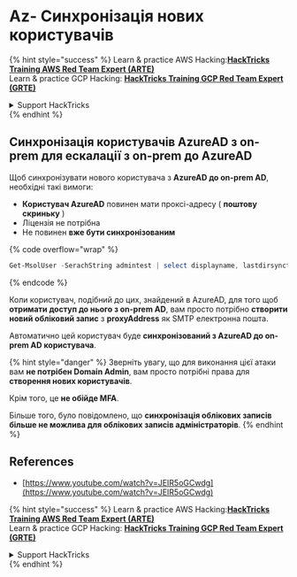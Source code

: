 # Az- Синхронізація нових користувачів

{% hint style="success" %}
Learn & practice AWS Hacking:<img src="../../../../.gitbook/assets/image (1).png" alt="" data-size="line">[**HackTricks Training AWS Red Team Expert (ARTE)**](https://training.hacktricks.xyz/courses/arte)<img src="../../../../.gitbook/assets/image (1).png" alt="" data-size="line">\
Learn & practice GCP Hacking: <img src="../../../../.gitbook/assets/image (2).png" alt="" data-size="line">[**HackTricks Training GCP Red Team Expert (GRTE)**<img src="../../../../.gitbook/assets/image (2).png" alt="" data-size="line">](https://training.hacktricks.xyz/courses/grte)

<details>

<summary>Support HackTricks</summary>

* Check the [**subscription plans**](https://github.com/sponsors/carlospolop)!
* **Join the** 💬 [**Discord group**](https://discord.gg/hRep4RUj7f) or the [**telegram group**](https://t.me/peass) or **follow** us on **Twitter** 🐦 [**@hacktricks\_live**](https://twitter.com/hacktricks\_live)**.**
* **Share hacking tricks by submitting PRs to the** [**HackTricks**](https://github.com/carlospolop/hacktricks) and [**HackTricks Cloud**](https://github.com/carlospolop/hacktricks-cloud) github repos.

</details>
{% endhint %}

## Синхронізація користувачів AzureAD з on-prem для ескалації з on-prem до AzureAD

Щоб синхронізувати нового користувача з **AzureAD до on-prem AD**, необхідні такі вимоги:

* **Користувач AzureAD** повинен мати проксі-адресу ( **поштову скриньку** )
* Ліцензія не потрібна
* Не повинен **вже бути синхронізованим**

{% code overflow="wrap" %}
```powershell
Get-MsolUser -SerachString admintest | select displayname, lastdirsynctime, proxyaddresses, lastpasswordchangetimestamp | fl
```
{% endcode %}

Коли користувач, подібний до цих, знайдений в AzureAD, для того щоб **отримати доступ до нього з on-prem AD**, вам просто потрібно **створити новий обліковий запис** з **proxyAddress** як SMTP електронна пошта.

Автоматично цей користувач буде **синхронізований з AzureAD до on-prem AD користувача**.

{% hint style="danger" %}
Зверніть увагу, що для виконання цієї атаки вам **не потрібен Domain Admin**, вам просто потрібні права для **створення нових користувачів**.

Крім того, це **не обійде MFA**.

Більше того, було повідомлено, що **синхронізація облікових записів більше не можлива для облікових записів адміністраторів**.
{% endhint %}

## References

* [https://www.youtube.com/watch?v=JEIR5oGCwdg](https://www.youtube.com/watch?v=JEIR5oGCwdg)

{% hint style="success" %}
Learn & practice AWS Hacking:<img src="../../../../.gitbook/assets/image (1).png" alt="" data-size="line">[**HackTricks Training AWS Red Team Expert (ARTE)**](https://training.hacktricks.xyz/courses/arte)<img src="../../../../.gitbook/assets/image (1).png" alt="" data-size="line">\
Learn & practice GCP Hacking: <img src="../../../../.gitbook/assets/image (2).png" alt="" data-size="line">[**HackTricks Training GCP Red Team Expert (GRTE)**<img src="../../../../.gitbook/assets/image (2).png" alt="" data-size="line">](https://training.hacktricks.xyz/courses/grte)

<details>

<summary>Support HackTricks</summary>

* Check the [**subscription plans**](https://github.com/sponsors/carlospolop)!
* **Join the** 💬 [**Discord group**](https://discord.gg/hRep4RUj7f) or the [**telegram group**](https://t.me/peass) or **follow** us on **Twitter** 🐦 [**@hacktricks\_live**](https://twitter.com/hacktricks\_live)**.**
* **Share hacking tricks by submitting PRs to the** [**HackTricks**](https://github.com/carlospolop/hacktricks) and [**HackTricks Cloud**](https://github.com/carlospolop/hacktricks-cloud) github repos.

</details>
{% endhint %}
